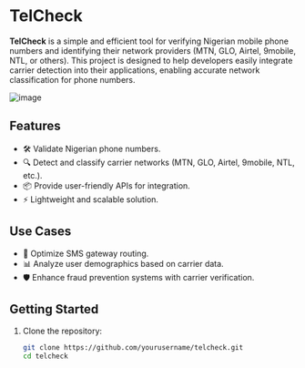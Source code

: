 # TelCheck

**TelCheck** is a simple and efficient tool for verifying Nigerian mobile phone numbers and identifying their network providers (MTN, GLO, Airtel, 9mobile, NTL, or others). This project is designed to help developers easily integrate carrier detection into their applications, enabling accurate network classification for phone numbers.

![image](https://github.com/user-attachments/assets/30146496-e60f-4f48-a4bd-6b3579dd4c95)

## Features
- 🛠️ Validate Nigerian phone numbers.
- 🔍 Detect and classify carrier networks (MTN, GLO, Airtel, 9mobile, NTL, etc.).
- 📦 Provide user-friendly APIs for integration.
- ⚡ Lightweight and scalable solution.

## Use Cases
- 📲 Optimize SMS gateway routing.
- 📊 Analyze user demographics based on carrier data.
- 🛡️ Enhance fraud prevention systems with carrier verification.

## Getting Started
1. Clone the repository:
   ```bash
   git clone https://github.com/yourusername/telcheck.git
   cd telcheck
